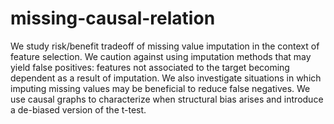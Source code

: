 # missing-causal-relation
We study risk/benefit tradeoff of missing value imputation in the context of feature selection. We caution against using imputation methods that may yield false positives: features not associated to the target becoming dependent as a result of imputation. We also investigate situations in which imputing missing values may be beneficial to reduce false negatives.  We use causal graphs to  characterize when structural bias arises and introduce a de-biased version of the t-test. 
